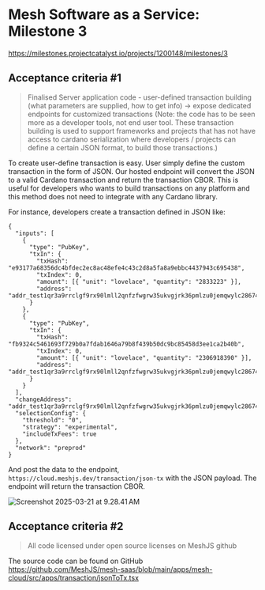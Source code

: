 # Mesh Software as a Service: Milestone 3
https://milestones.projectcatalyst.io/projects/1200148/milestones/3

## Acceptance criteria #1

> Finalised Server application code - user-defined transaction building (what parameters are supplied, how to get info) -> expose dedicated endpoints for customized transactions (Note: the code has to be seen more as a developer tools, not end user tool. These transaction building is used to support frameworks and projects that has not have access to cardano serialization where developers / projects can define a certain JSON format, to build those transactions.)

To create user-define transaction is easy. User simply define the custom transaction in the form of JSON. Our hosted endpoint will convert the JSON to a valid Cardano transaction and return the transaction CBOR. This is useful for developers who wants to build transactions on any platform and this method does not need to integrate with any Cardano library.

For instance, developers create a transaction defined in JSON like:
```
{
  "inputs": [
    {
      "type": "PubKey",
      "txIn": {
        "txHash": "e93177a68356dc4bfdec2ec8ac48efe4c43c2d8a5fa8a9ebbc4437943c695438",
        "txIndex": 0,
        "amount": [{ "unit": "lovelace", "quantity": "2833223" }],
        "address": "addr_test1qr3a9rrclgf9rx90lmll2qnfzfwgrw35ukvgjrk36pmlzu0jemqwylc286744g0tnqkrvu0dkl8r48k0upkfmg7mncpqf0672w"
      }
    },
    {
      "type": "PubKey",
      "txIn": {
        "txHash": "fb9324c5461693f729b0a7fdab1646a79b8f439b50dc9bc85458d3ee1ca2b40b",
        "txIndex": 0,
        "amount": [{ "unit": "lovelace", "quantity": "2306918390" }],
        "address": "addr_test1qr3a9rrclgf9rx90lmll2qnfzfwgrw35ukvgjrk36pmlzu0jemqwylc286744g0tnqkrvu0dkl8r48k0upkfmg7mncpqf0672w"
      }
    }
  ],
  "changeAddress": "addr_test1qr3a9rrclgf9rx90lmll2qnfzfwgrw35ukvgjrk36pmlzu0jemqwylc286744g0tnqkrvu0dkl8r48k0upkfmg7mncpqf0672w",
  "selectionConfig": {
    "threshold": "0",
    "strategy": "experimental",
    "includeTxFees": true
  },
  "network": "preprod"
}
```

And post the data to the endpoint, `https://cloud.meshjs.dev/transaction/json-tx` with the JSON payload. The endpoint will return the transaction CBOR.

![Screenshot 2025-03-21 at 9.28.41 AM](https://hackmd.io/_uploads/rJ7JMS5hJg.png)

## Acceptance criteria #2

> All code licensed under open source licenses on MeshJS github 

The source code can be found on GitHub https://github.com/MeshJS/mesh-saas/blob/main/apps/mesh-cloud/src/apps/transaction/jsonToTx.tsx
